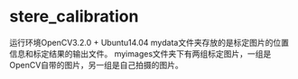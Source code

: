 # stere_calibration
运行环境OpenCV3.2.0 + Ubuntu14.04
mydata文件夹存放的是标定图片的位置信息和标定结果的输出文件。
myimages文件夹下有两组标定图片，一组是OpenCV自带的图片，另一组是自己拍摄的图片。

